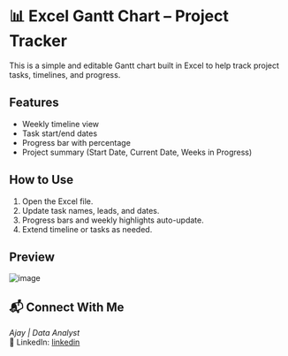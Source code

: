 # 📊 Excel Gantt Chart – Project Tracker

This is a simple and editable Gantt chart built in Excel to help track project tasks, timelines, and progress.

## Features
- Weekly timeline view
- Task start/end dates
- Progress bar with percentage
- Project summary (Start Date, Current Date, Weeks in Progress)

## How to Use
1. Open the Excel file.
2. Update task names, leads, and dates.
3. Progress bars and weekly highlights auto-update.
4. Extend timeline or tasks as needed.

## Preview
![image](https://github.com/user-attachments/assets/08554ce5-97b3-4ad6-b763-aead5b6d98fd)

## 📬 Connect With Me

*Ajay | Data Analyst*  
🔗 LinkedIn: [linkedin](https://www.linkedin.com/in/ajay-thakur-5158bb186/)
